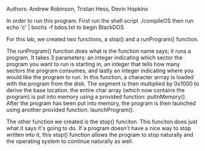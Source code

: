 Authors: Andrew Robinson, Tristan Hess, Devin Hopkins

In order to run this program. First run the shell script
./compileOS
then run
echo 'c' | bochs -f bdos.txt
to begin BlackDOS

For this lab, we created two functions, a stop() and a runProgram() function.

The runProgram() function does what is the function name says; it runs a program. It takes 3 parameters: an integer indicating which sector the program you want to run is starting in, an integer that tells how many sectors the program consumes, and lastly an integer indicating where you would like the program to run. In this function, a character arrray is loaded with the program from the disk. The segment is then multiplied by 0x1000 to derive the base location. the entire char array (which now contains the program) is put into memory using a provided function: putInMemory(). After the program has been put into memory, the program is then launched using another provided function: launchProgram().

The other function we created is the stop() funciton. This funciton does just what it says it's going to do. If a program doesn't have a nice way to stop written into it, this stop() function allows the program to stop naturally and the operating system to continue naturally as well.
